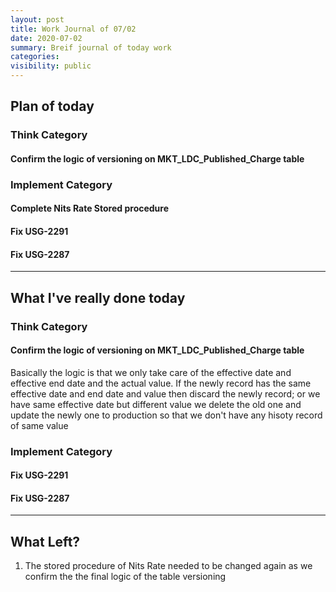 ```yaml
---
layout: post
title: Work Journal of 07/02
date: 2020-07-02
summary: Breif journal of today work
categories:
visibility: public
---
```


## Plan of today
### Think Category
#### Confirm the logic of versioning on MKT_LDC_Published_Charge table

### Implement Category
#### Complete Nits Rate Stored procedure
#### Fix USG-2291
#### Fix USG-2287
***

## What I've really done today
### Think Category
#### Confirm the logic of versioning on MKT_LDC_Published_Charge table
Basically the logic is that we only take care of the effective date and effective end date and the actual value. If the newly record has the same effective date and end date and value then discard the newly record; or we have same effective date but different value we delete the old one and update the newly one to production so that we don't have any hisoty record of same value
### Implement Category
#### Fix USG-2291
#### Fix USG-2287
*** 

## What Left?
1. The stored procedure of Nits Rate needed to be changed again as we confirm the the final logic of the table versioning